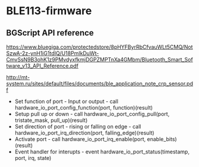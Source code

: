 BLE113-firmware
===============

BGScript API reference
---------------------

https://www.bluegiga.com/protectedstore/8pHYFByrRbCfvauWLt5CMQ/NotSzwA-2z-ynH1iG1tdIQ/U18PmIkDuWt-CmvSsN9B3ohK1z9PMvdyxfkmjDGPZMPTnXa4GMbm/Bluetooth_Smart_Software_v13_API_Reference.pdf

http://mt-system.ru/sites/default/files/documents/ble_application_note_crp_sensor.pdf

* Set function of port - Input or output - call hardware_io_port_config_function(port, function)(result)
* Setup pull up or down - call hardware_io_port_config_pull(port, tristate_mask, pull_up)(result)
* Set direction of port - rising or falling on edge - call hardware_io_port_irq_direction(port, falling_edge)(result)
* Activate port - call hardware_io_port_irq_enable(port, enable_bits)(result)
* Event handler for interupts - event hardware_io_port_status(timestamp, port, irq, state)
